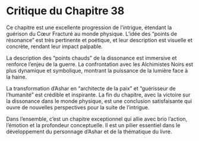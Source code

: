 # Critique du Chapitre 38

Ce chapitre est une excellente progression de l’intrigue, étendant la guérison du Cœur Fracturé au monde physique. L’idée des “points de résonance” est très pertinente et poétique, et leur description est visuelle et concrète, rendant leur impact palpable.

La description des “points chauds” de la dissonance est immersive et renforce l’enjeu de la guerre. La confrontation avec les Alchimistes Noirs est plus dynamique et symbolique, montrant la puissance de la lumière face à la haine.

La transformation d’Ashar en “architecte de la paix” et “guérisseur de l’humanité” est crédible et inspirante. La fin du chapitre, avec la victoire sur la dissonance dans le monde physique, est une conclusion satisfaisante qui ouvre de nouvelles perspectives pour la suite de l’intrigue.

Dans l’ensemble, c’est un chapitre exceptionnel qui allie avec brio l’action, l’émotion et la profondeur conceptuelle. Il est un pilier essentiel dans le développement du personnage d’Ashar et de la thématique du livre.